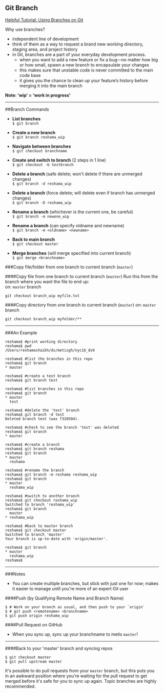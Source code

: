 ## Git Branch  
[Helpful Tutorial:  Using Branches on Git](https://www.atlassian.com/git/tutorials/using-branches)  

Why use branches?
 * independent line of development
 * think of them as a way to request a brand new working directory, staging area, and project history
 * in Git, branches are a part of your everyday development process. 
    * when you want to add a new feature or fix a bug—no matter how big or how small,  spawn a new branch to encapsulate your changes
    * this makes sure that unstable code is never committed to the main code base
    * it gives you the chance to clean up your feature’s history before merging it into the main branch

**Note:  'wip' = 'work in progress'**    

---

##Branch Commands
 * **List branches**  
    `$ git branch`
 * **Create a new branch**  
    `$ git branch reshama_wip`
 * **Navigate between branches**  
    `$ git checkout branchname`
 * **Create and switch to branch** (2 steps in 1 line)  
    `$ git checkout -b testbranch`

 * **Delete a branch** (safe delete; won't delete if there are unmerged changes)  
    `$ git branch -d reshama_wip`
 * **Delete a branch** (force delete; will delete even if branch has unmerged changes)  
    `$ git branch -D reshama_wip`


 * **Rename a branch** (whichever is the current one, be careful)  
    `$ git branch -m newone_wip`
 * **Rename a branch** (can specify oldname and newname)  
    `$ git branch -m <oldname> <newname>`


 * **Back to main branch**  
    `$ git checkout master`
 * **Merge branches** (will merge specified <branchname> into current branch)  
    `$ git merge <branchname>`

###Copy file/folder from one branch to current branch (`master`)

####Copy file from one branch to current branch (`master`)
Run this from the branch where you want the file to end up:  
on:  `master` branch
```
git checkout branch_wip myfile.txt
```

####Copy directory from one branch to current branch (`master`)
on:  `master` branch
```
git checkout branch_wip myfolder/** 
```

--- 

###An Example  

```
reshama$ #print working directory
reshama$ pwd
/Users/reshamashaikh/ds/metisgh/nyc16_ds9

reshama$ #list the branches in this repo
reshama$ git branch
* master

reshama$ #create a test branch
reshama$ git branch test

reshama$ #list branches in this repo
reshama$ git branch
* master
  test
  
reshama$ #delete the 'test' branch
reshama$ git branch -d test
Deleted branch test (was f320504).

reshama$ #check to see the branch 'test' was deleted
reshama$ git branch
* master

reshama$ #create a branch
reshama$ git branch reshama
reshama$ git branch
* master
  reshama
  
reshama$ #rename the branch
reshama$ git branch -m reshama reshama_wip
reshama$ git branch
* master
  reshama_wip
  
reshama$ #switch to another branch
reshama$ git checkout reshama_wip
Switched to branch 'reshama_wip'
reshama$ git branch
  master
* reshama_wip

reshama$ #back to master branch
reshama$ git checkout master
Switched to branch 'master'
Your branch is up-to-date with 'origin/master'.

reshama$ git branch
* master
  reshama_wip
reshama$ 

```
---

###Notes
 * You can create multiple branches, but stick with just one for now; makes it easier to manage until you're more of an expert Git user 

####Push (by Qualifying Remote Name and Branch Name)
```
$ # Work on your branch as usual, and then push to your `origin`
$ # git push <remotename> <branchname>
$ git push origin reshama_wip
```

####Pull Request on GitHub 
 * When you sync up, sync up your branchname to metis `master`!

---

####Back to your 'master' branch and syncing repos
```
$ git checkout master
$ git pull upstream master
```

It's possible to do pull requests from your `master` branch, but this puts you in an awkward position where you're waiting for the pull request to get merged before it's safe for you to sync up again. Topic branches are highly recommended.
